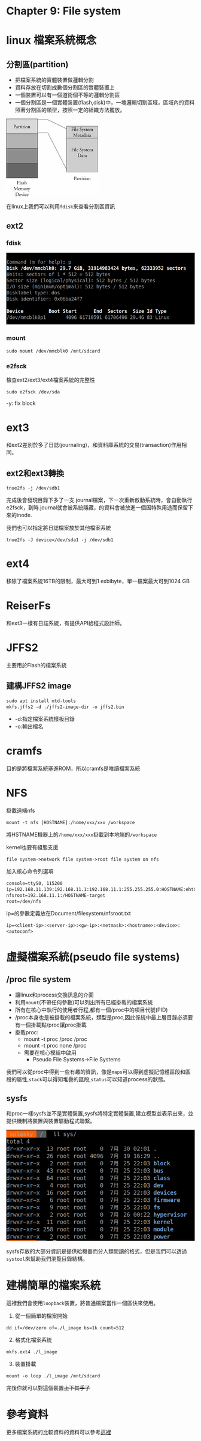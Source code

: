 # Chapter 9: File system

# linux 檔案系統概念

## 分割區(partition)
* 把檔案系統的實體裝置做邏輯分割
* 資料存放在切割成數個分割區的實體裝置上
* 一個裝置可以有一個道術個不等的邏輯分割區
* 一個分割區是一個實體裝置(flash,disk)中，一塊邏輯切割區域，區域內的資料照著分割區的類型，按照一定的組織方法擺放。

![](images/wMjSC4H.png)

在linux上我們可以利用`fdisk`來查看分割區資訊

## ext2
### fdisk
![](images/KgZrsOy.png)
### mount
```
sudo mount /dev/mmcblk0 /mnt/sdcard
```
### e2fsck
檢查ext2/ext3/ext4檔案系統的完整性
```
sudo e2fsck /dev/sda
```
-y: fix block

# ext3
和ext2差別於多了日誌(journaling)，和資料庫系統的交易(transaction)作用相同。

## ext2和ext3轉換

```
tnue2fs -j /dev/sdb1
```
完成後會發現目錄下多了一支.journal檔案，下一次重新啟動系統時，會自動執行e2fsck，到時.journal就會被系統隱藏，的資料會被放進一個因特殊用途而保留下來的inode.

我們也可以指定將日誌檔案放於其他檔案系統
```
tnue2fs -J device=/dev/sda1 -j /dev/sdb1
```
# ext4
移除了檔案系統16TB的限制，最大可到1 exbibyte，單一檔案最大可到1024 GB

# ReiserFs 
和ext3一樣有日誌系統，有提供API給程式設計師。

# JFFS2
主要用於Flash的檔案系統

## 建構JFFS2 image
```
sudo apt install mtd-tools
mkfs.jffs2 -d ./jffs2-image-dir -o jffs2.bin
```
* -d:指定檔案系統樣板目錄
* -o:輸出檔名

# cramfs
目的是將檔案系統塞進ROM，所以cramfs是唯讀檔案系統

# NFS
掛載遠端nfs
```
mount -t nfs [HOSTNAME]:/home/xxx/xxx /workspace
```
將HSTNAME機器上的`/home/xxx/xxx`掛載到本地端的`/workspace`

kernel也要有組態支援
```
file system->network file system->root file system on nfs
```

加入核心命令列選項
```
console=ttyS0, 115200
ip=192.168.11.139:192.168.11.1:192.168.11.1:255.255.255.0:HOSTNAME:eht0:off
nfsroot=192.168.11.1:/HOSTNAME-target
root=/dev/nfs
```
ip=的參數定義放在Document/filesystem/nfsroot.txt

```
ip=<client-ip>:<server-ip>:<gw-ip>:<netmask>:<hostname>:<device>:<autoconf>
```

# 虛擬檔案系統(pseudo file systems)

## /proc file system
* 讓linux和process交換訊息的介面
* 利用`mount`(不帶任何參數)可以列出所有已經掛載的檔案系統
* 所有在核心中執行的使用者行程,都有一個/proc中的項目代號(PID)
* /proc本身也是被掛載的檔案系統，類型是proc,因此係統中最上層目錄必須要有一個掛載點/proc讓proc掛載
* 掛載proc:
    * mount -t proc /proc /proc
    * mount -t proc none /proc
    * 需要在核心模組中啟用
        * Pseudo File Systems->File Systems

我們可以從proc中得到一些有趣的資訊，像是`maps`可以得到虛擬記憶體區段和區段的屬性,`stack`可以得知堆疊的區段,`status`可以知道process的狀態。

## sysfs
和proc一樣sysfs並不是實體裝置,sysfs將特定實體裝置,建立模型並表示出來，並提供機制將裝置與裝置驅動程式聯繫。

![](images/77hEEnh.png)

sysfs存放的大部分資訊是提供給機器而分人類閱讀的格式，但是我們可以透過`systool`來幫助我們瀏覽目錄結構。

# 建構簡單的檔案系統
這裡我們會使用`loopback`裝置，將普通檔案當作一個區快來使用。

1. 從一個簡單的檔案開始
```
dd if=/dev/zero of=./l_image bs=1k count=512
```
2. 格式化檔案系統
```
mkfs.ext4 ./l_image
```
3. 裝置掛載
```
mount -o loop ./l_image /mnt/sdcard
```
完後你就可以對這個裝置~~上下其手了~~
# 參考資料
更多檔案系統的比較資料的資料可以參考[這裡](https://zh.wikipedia.org/wiki/%E6%96%87%E4%BB%B6%E7%B3%BB%E7%BB%9F%E7%9A%84%E5%AF%B9%E6%AF%94)